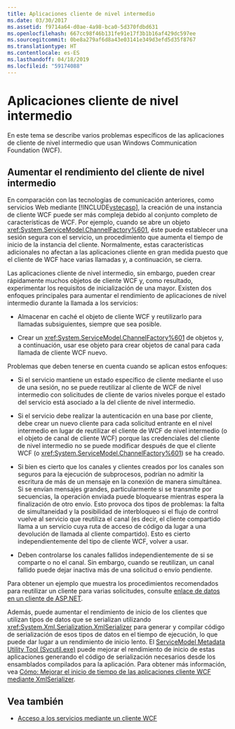 ```yaml
---
title: Aplicaciones cliente de nivel intermedio
ms.date: 03/30/2017
ms.assetid: f9714a64-d0ae-4a98-bca0-5d370fdbd631
ms.openlocfilehash: 667cc98f46b131fe91e17f3b1b16af429dc597ee
ms.sourcegitcommit: 0be8a279af6d8a43e03141e349d3efd5d35f8767
ms.translationtype: HT
ms.contentlocale: es-ES
ms.lasthandoff: 04/18/2019
ms.locfileid: "59174088"
---
```

# <a name="middle-tier-client-applications"></a>Aplicaciones cliente de nivel intermedio
En este tema se describe varios problemas específicos de las aplicaciones de cliente de nivel intermedio que usan Windows Communication Foundation (WCF).  
  
## <a name="increasing-middle-tier-client-performance"></a>Aumentar el rendimiento del cliente de nivel intermedio  
 En comparación con las tecnologías de comunicación anteriores, como servicios Web mediante [!INCLUDE[vstecasp](../../../../includes/vstecasp-md.md)], la creación de una instancia de cliente WCF puede ser más compleja debido al conjunto completo de características de WCF. Por ejemplo, cuando se abre un objeto <xref:System.ServiceModel.ChannelFactory%601>, éste puede establecer una sesión segura con el servicio, un procedimiento que aumenta el tiempo de inicio de la instancia del cliente. Normalmente, estas características adicionales no afectan a las aplicaciones cliente en gran medida puesto que el cliente de WCF hace varias llamadas y, a continuación, se cierra.  
  
 Las aplicaciones cliente de nivel intermedio, sin embargo, pueden crear rápidamente muchos objetos de cliente WCF y, como resultado, experimentar los requisitos de inicialización de una mayor. Existen dos enfoques principales para aumentar el rendimiento de aplicaciones de nivel intermedio durante la llamada a los servicios:  
  
-   Almacenar en caché el objeto de cliente WCF y reutilizarlo para llamadas subsiguientes, siempre que sea posible.  
  
-   Crear un <xref:System.ServiceModel.ChannelFactory%601> de objetos y, a continuación, usar ese objeto para crear objetos de canal para cada llamada de cliente WCF nuevo.  
  
 Problemas que deben tenerse en cuenta cuando se aplican estos enfoques:  
  
-   Si el servicio mantiene un estado específico de cliente mediante el uso de una sesión, no se puede reutilizar al cliente de WCF de nivel intermedio con solicitudes de cliente de varios niveles porque el estado del servicio está asociado a la del cliente de nivel intermedio.  
  
-   Si el servicio debe realizar la autenticación en una base por cliente, debe crear un nuevo cliente para cada solicitud entrante en el nivel intermedio en lugar de reutilizar el cliente de WCF de nivel intermedio (o el objeto de canal de cliente WCF) porque las credenciales del cliente de nivel intermedio no se puede modificar después de que el cliente WCF (o <xref:System.ServiceModel.ChannelFactory%601>) se ha creado.  
  
-   Si bien es cierto que los canales y clientes creados por los canales son seguros para la ejecución de subprocesos, podrían no admitir la escritura de más de un mensaje en la conexión de manera simultánea. Si se envían mensajes grandes, particularmente si se transmite por secuencias, la operación enviada puede bloquearse mientras espera la finalización de otro envío. Esto provoca dos tipos de problemas: la falta de simultaneidad y la posibilidad de interbloqueo si el flujo de control vuelve al servicio que reutiliza el canal (es decir, el cliente compartido llama a un servicio cuya ruta de acceso de código da lugar a una devolución de llamada al cliente compartido). Esto es cierto independientemente del tipo de cliente WCF, volver a usar.  
  
-   Deben controlarse los canales fallidos independientemente de si se comparte o no el canal. Sin embargo, cuando se reutilizan, un canal fallido puede dejar inactiva más de una solicitud o envío pendiente.  
  
 Para obtener un ejemplo que muestra los procedimientos recomendados para reutilizar un cliente para varias solicitudes, consulte [enlace de datos en un cliente de ASP.NET](../../../../docs/framework/wcf/samples/data-binding-in-an-aspnet-client.md).  
  
 Además, puede aumentar el rendimiento de inicio de los clientes que utilizan tipos de datos que se serializan utilizando <xref:System.Xml.Serialization.XmlSerializer> para generar y compilar código de serialización de esos tipos de datos en el tiempo de ejecución, lo que puede dar lugar a un rendimiento de inicio lento. El [ServiceModel Metadata Utility Tool (Svcutil.exe)](../../../../docs/framework/wcf/servicemodel-metadata-utility-tool-svcutil-exe.md) puede mejorar el rendimiento de inicio de estas aplicaciones generando el código de serialización necesarios desde los ensamblados compilados para la aplicación. Para obtener más información, vea [Cómo: Mejorar el inicio de tiempo de las aplicaciones cliente WCF mediante XmlSerializer](../../../../docs/framework/wcf/feature-details/startup-time-of-wcf-client-applications-using-the-xmlserializer.md).  
  
## <a name="see-also"></a>Vea también

- [Acceso a los servicios mediante un cliente WCF](../../../../docs/framework/wcf/feature-details/accessing-services-using-a-client.md)
